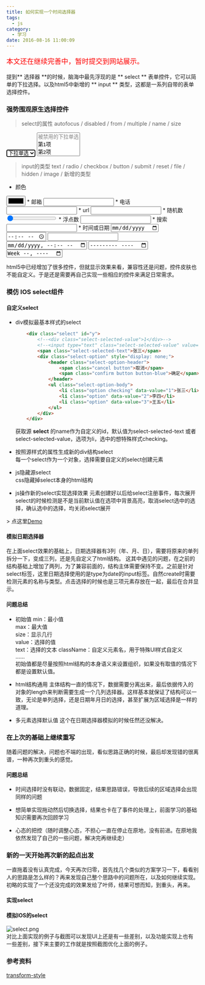 ```yaml
---
title: 如何实现一个时间选择器
tags:
  - js
category:
  - 学习
date: 2016-08-16 11:00:09
---
```


<p style="color: #f00; font-size: 18px;">本文还在继续完善中，暂时提交到网站展示。</p>

提到** 选择器 **的时候，脑海中最先浮现的是 ** select ** 表单控件，它可以简单的下拉选择。以及html5中新增的 ** input ** 类型，这都是一系列自带的表单选择控件。  
<!-- more -->
### 强势围观原生选择控件
> select的属性 autofocus / disabled / from / multiple / name / size

<select name="test" autofocus>
    <option disabled selected>下拉单选</option>
    <option value="1">第1项</option>
    <option value="2">第2项</option>
    <option value="3">第3项</option>
</select>
<select name="test1" multiple size="3">
    <option disabled>被禁用的下拉单选</option>
    <option value="1">第1项</option>
    <option value="2">第2项</option>
    <option value="3">第3项</option>
</select>

> input的类型 text / radio / checkbox / button / submit / reset / file / hidden / image / 新增的类型

* 颜色  
<input type="color" />
* 邮箱  
<input type="email" />
* 电话  
<input type="tel" />
* url  
<input type="url" />
* 随机数  
<input type="range" min="1" max="100" step="1" value="1" />
* 浮点数  
<input type="number" />  
* 搜索  
<input type="search" />  
* 时间或日期  
<input type="date" />  
<input type="time" />  
<input type="datetime" />  
<input type="datetime-local" />  
<input type="month" />  
<input type="week" />  

html5中已经增加了很多控件，但就显示效果来看，兼容性还是问题，控件皮肤也不能自定义。于是还是需要再自己实现一些相应的控件来满足日常需求。  

### 模仿 IOS select组件
#### 自定义select
* div模拟最基本样式的select  
    ``` html
        <div class="select" id="y">
            <!--<div class="select-selected-value">1</div>-->
            <!--<input type="text" class="select-selected-value" value="1">-->
            <span class="select-selected-text">张三</span>
            <div class="select-option" style="display: none;">
                <header class="select-option-header">
                    <span class="cancel button">取消</span>
                    <span class="confirm button button-blue">确定</span>
                </header>
                <ul class="select-option-body">
                    <li class="option checking" data-value="1">张三</li>
                    <li class="option" data-value="2">李四</li>
                    <li class="option" data-value="3">王五</li>
                </ul>
            </div>
        </div>
    ```
    获取源 **select** 的name作为自定义的id，默认值为select-selected-text 或者 select-selected-value，选项为li，选中的想特殊样式checking。

* 按照源样式的属性生成新的div结构select  
    每一个select作为一个对象，选择需要自定义的select创建元素

* js隐藏源select  
    css隐藏掉select本身的html结构  

* js操作新的select实现选择效果
    元素创建好以后给select注册事件，每次展开select的时候检测是不是当前默认值在选项中背景高亮，取消select选中的选择，确认选中的选择，均关闭select展开  

 \> 点这里[Demo](/demo/ios_select/index.html)
#### 模拟日期选择器
在上面select效果的基础上，日期选择器有3列（年、月、日），需要将原来的单列拆分一下，变成三列，还是先自定义了html结构。
这其中遇见的问题，在之前的结构基础上增加了两列，为了兼容前面的，结构主体需要保持不变。之前是针对select标签，这里日期选择使用的是type为date的input标签。自然create时需要检测元素的名称与类型。点击选择的时候也是三项元素存放在一起，最后在合并显示。

#### 问题总结
* 初始值
min：最小值  
max：最大值  
size：显示几行  
value：选择的值  
text：选择的文本
className：自定义元素名，用于特殊UI样式自定义  
……  
初始值都是尽量按照html结构的本身语义来设置组织，如果没有取值的情况下都是设置默认值。  

* html结构通用
主体结构一直的情况下，数据需要分离出来，最后依据传入的对象的length来判断需要生成一个几列选择器。这样基本就保证了结构可以一致，无论是单列选择，还是日期年月日的选择，甚至扩展为区域选择是一样的道理。

* 多元素选择默认值
这个在日期选择器模拟的时候任然还没解决。  

### 在上次的基础上继续重写
随着问题的解决，问题也不端的出现，看似思路正确的时候，最后却发现错的很离谱，一种再次到重头的感觉。

#### 问题总结
* 时间选择时没有联动，数据固定，结果思路错误，导致后续的区域选择会出现同样的问题

* 想简单实现拖动然后切换选择，结果也卡在了事件的处理上，前面学习的基础知识需要再次回顾学习

* 心态的把控（随时调整心态，不担心一直在停止在原地，没有前进。在原地我依然发现了自己的一些问题，解决完再继续走）

### 新的一天开始再次新的起点出发
一直拖着没有认真完成，今天再次归零，首先找几个类似的方案学习一下，看看别人的思路是怎么样的？再来发现自己整个思路中的问题所在，以及如何继续实现。  
初略的实现了一个还没完成的效果发给了叶师，结果可想而知，到重头，再来。  
#### 实现select


#### 模拟IOS的select
![select.png](/assets/imgs/20160816/select.png)  
对比上面实现的例子与截图可以发现UI上还是有一些差别，以及功能实现上也有一些差别，接下来主要的工作就是按照截图优化上面的例子。


### 参考资料
[transform-style](https://developer.mozilla.org/zh-CN/docs/Web/CSS/transform-style)
